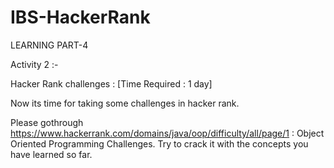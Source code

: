 # IBS-HackerRank

LEARNING PART-4

Activity 2 :-

 

Hacker Rank challenges : [Time Required : 1 day]

 

Now its time for taking some challenges in hacker rank.

 

Please  gothrough  https://www.hackerrank.com/domains/java/oop/difficulty/all/page/1  : Object Oriented Programming Challenges. Try to crack it with the concepts you have learned so far.
